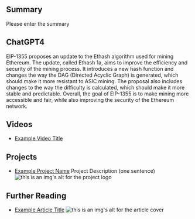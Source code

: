 ## Summary

Please enter the summary

## ChatGPT4

EIP-1355 proposes an update to the Ethash algorithm used for mining Ethereum. The update, called Ethash 1a, aims to improve the efficiency and security of the mining process. It introduces a new hash function and changes the way the DAG (Directed Acyclic Graph) is generated, which should make it more resistant to ASIC mining. The proposal also includes changes to the way the difficulty is calculated, which should make it more stable and predictable. Overall, the goal of EIP-1355 is to make mining more accessible and fair, while also improving the security of the Ethereum network.

## Videos

- [Example Video Title](https://www.youtube.com/watch?v=TDGq4aeevgY)

## Projects

- [Example Project Name](https://xxxx.xxx/xxxxx) Project Description (one sentence) ![this is an img's alt for the project logo](https://xxxx.xxx/project-logo.xxx)

## Further Reading

- [Example Article Title](https://xxxx.xxx/xxxxx) ![this is an img's alt for the article cover](https://xxxx.xxx/article-cover.xxx)
